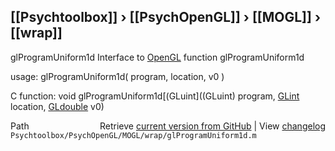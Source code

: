 ## [[Psychtoolbox]] &#8250; [[PsychOpenGL]] &#8250; [[MOGL]] &#8250; [[wrap]]

glProgramUniform1d  Interface to [OpenGL](OpenGL) function glProgramUniform1d  
  
usage:  glProgramUniform1d( program, location, v0 )  
  
C function:  void glProgramUniform1d[(GLuint]((GLuint) program, [GLint](GLint) location, [GLdouble](GLdouble) v0)  




<div class="code_header" style="text-align:right;">
  <span style="float:left;">Path&nbsp;&nbsp;</span> <span class="counter">Retrieve <a href=
  "https://raw.github.com/Psychtoolbox-3/Psychtoolbox-3/beta/Psychtoolbox/PsychOpenGL/MOGL/wrap/glProgramUniform1d.m">current version from GitHub</a> | View <a href=
  "https://github.com/Psychtoolbox-3/Psychtoolbox-3/commits/beta/Psychtoolbox/PsychOpenGL/MOGL/wrap/glProgramUniform1d.m">changelog</a></span>
</div>
<div class="code">
  <code>Psychtoolbox/PsychOpenGL/MOGL/wrap/glProgramUniform1d.m</code>
</div>

